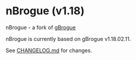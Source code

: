 
# nBrogue (v1.18)

nBrogue - a fork of [gBrogue](https://github.com/gbelo/gBrogue/)

nBrogue is currently based on gBrogue v1.18.02.11.

See [CHANGELOG.md](CHANGELOG.md) for changes.
